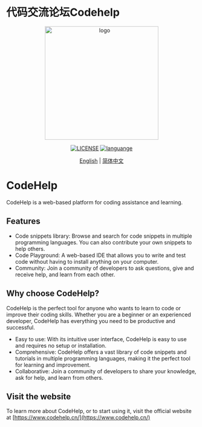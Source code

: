# 代码交流论坛Codehelp

<p align="center"><a href="#"><img width="300" src="http://47.93.214.2/assets/logo-b177e7a9.svg" alt="logo"></a></p>

<p align="center">
  <a href="https://raw.githubusercontent.com/stepbystepcode/codehelp/master/LICENSE"><img src="https://img.shields.io/badge/license-MIT-blue.svg" alt="LICENSE"></a>
  <a href="https://github.com/topics/vue.js"><img src="https://img.shields.io/badge/language-vue-green.svg" alt="languange"></a>
</p>
<p align="center">
  <a href="README.md">English</a> | <a href="README.zh_Hans.md">简体中文</a>
</p>

# CodeHelp

CodeHelp is a web-based platform for coding assistance and learning. 

## Features

- Code snippets library: Browse and search for code snippets in multiple programming languages. You can also contribute your own snippets to help others.
- Code Playground: A web-based IDE that allows you to write and test code without having to install anything on your computer.
- Community: Join a community of developers to ask questions, give and receive help, and learn from each other.

## Why choose CodeHelp?

CodeHelp is the perfect tool for anyone who wants to learn to code or improve their coding skills. Whether you are a beginner or an experienced developer, CodeHelp has everything you need to be productive and successful.

- Easy to use: With its intuitive user interface, CodeHelp is easy to use and requires no setup or installation.
- Comprehensive: CodeHelp offers a vast library of code snippets and tutorials in multiple programming languages, making it the perfect tool for learning and improvement.
- Collaborative: Join a community of developers to share your knowledge, ask for help, and learn from others.

## Visit the website

To learn more about CodeHelp, or to start using it, visit the official website at [https://www.codehelp.cn/](https://www.codehelp.cn/)

